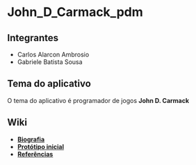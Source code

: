 # John_D_Carmack_pdm

## Integrantes
* Carlos Alarcon Ambrosio
* Gabriele Batista Sousa

## Tema do aplicativo
O tema do aplicativo é programador de jogos __John D. Carmack__


## Wiki
- <a href="https://github.com/Gabriele-sousa/John_D_Carmack_pdm/wiki/Biografia-de-John-D.-Carmack"> __Biografia__ </a>
- <a href="https://github.com/Gabriele-sousa/John_D_Carmack_pdm/wiki/Prot%C3%B3tipo-inicial-do-aplicativo"> __Protótipo inicial__ </a>
- <a href="https://github.com/Gabriele-sousa/John_D_Carmack_pdm/wiki/Biografia-de-John-D.-Carmack"> __Referências__ </a>

